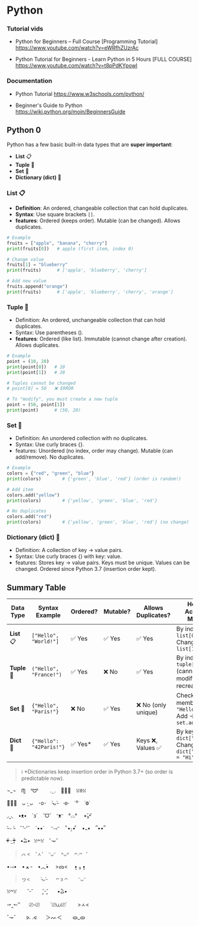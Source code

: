 # Python 

### Tutorial vids
- Python for Beginners – Full Course [Programming Tutorial]
https://www.youtube.com/watch?v=eWRfhZUzrAc

- Python Tutorial for Beginners - Learn Python in 5 Hours [FULL COURSE]
https://www.youtube.com/watch?v=t8pPdKYpowI

### Documentation
- Python Tutorial
https://www.w3schools.com/python/

- Beginner's Guide to Python
https://wiki.python.org/moin/BeginnersGuide



## Python 0

Python has a few basic built-in data types that are **super important**:
- **List** 📋  
- **Tuple** 🎁  
- **Set** 🔀  
- **Dictionary (dict)** 📖  

### List 📋
- **Definition**: An ordered, changeable collection that can hold duplicates.
- **Syntax**: Use square brackets `[]`.
- **features**:
Ordered (keeps order).
Mutable (can be changed).
Allows duplicates.
```python
# Example
fruits = ["apple", "banana", "cherry"]
print(fruits[0])   # apple (first item, index 0)

# Change value
fruits[1] = "blueberry"
print(fruits)      # ['apple', 'blueberry', 'cherry']

# Add new value
fruits.append("orange")
print(fruits)      # ['apple', 'blueberry', 'cherry', 'orange']
```

### Tuple 🎁
- Definition: An ordered, unchangeable collection that can hold duplicates.
- Syntax: Use parentheses ().
- **features**:
Ordered (like list).
Immutable (cannot change after creation).
Allows duplicates.
```python
# Example
point = (10, 20)
print(point[0])   # 10
print(point[1])   # 20

# Tuples cannot be changed
# point[0] = 50   ❌ ERROR

# To "modify", you must create a new tuple
point = (50, point[1])
print(point)      # (50, 20)

```

### Set 🔀
- Definition: An unordered collection with no duplicates.
- Syntax: Use curly braces {}.
- features:
Unordered (no index, order may change).
Mutable (can add/remove).
No duplicates.

```python
# Example
colors = {"red", "green", "blue"}
print(colors)        # {'green', 'blue', 'red'} (order is random!)

# Add item
colors.add("yellow")
print(colors)        # {'yellow', 'green', 'blue', 'red'}

# No duplicates
colors.add("red")
print(colors)        # {'yellow', 'green', 'blue', 'red'} (no change)

```

### Dictionary (dict) 📖
- Definition: A collection of key → value pairs.
- Syntax: Use curly braces {} with key: value.
- features: 
Stores key → value pairs.
Keys must be unique.
Values can be changed.
Ordered since Python 3.7 (insertion order kept).


## Summary Table

| Data Type    | Syntax Example          | Ordered? | Mutable? | Allows Duplicates? | How to Access / Modify                                          |
| ------------ | ----------------------- | -------- | -------- | ------------------ | --------------------------------------------------------------- |
| **List** 📋  | `["Hello", "World!"]`   | ✅ Yes    | ✅ Yes    | ✅ Yes              | By index → `list[0]` <br> Change → `list[1] = "Hi"`             |
| **Tuple** 🎁 | `("Hello", "France!")`  | ✅ Yes    | ❌ No     | ✅ Yes              | By index → `tuple[0]` <br> (cannot modify, must recreate)       |
| **Set** 🔀   | `{"Hello", "Paris!"}`   | ❌ No     | ✅ Yes    | ❌ No (only unique) | Check membership → `"Hello" in set` <br> Add → `set.add("new")` |
| **Dict** 📖  | `{"Hello": "42Paris!"}` | ✅ Yes*   | ✅ Yes    | Keys ❌, Values ✅   | By key → `dict["Hello"]` <br> Change → `dict["Hello"] = "Hi"`   |



> ℹ️ *Dictionaries keep insertion order in Python 3.7+ (so order is predictable now).



¬_¬　ᙏ̤̫　ᕑᗢᓫ 　　. ̫ .　ꪔ̤̮　ꈍꈊꈍ

ꪔ̤̱　ᴗ ·̫ ᴗ　･o･　˃̵ᴗ˂̵　·ꙫ·　˙³˙　˙Ⱉ˙ 　

◞‸◟　•ᴥ•　`з´　˘ᗜ˘　ᵔᴥᵔ　°⌓°　 •̆₃•̑ 

˃̵ ֊ ˂̵　˶’ᵕ‘˶　´••` 　ᵔ⤙ᵔ 　 ͒•∘̬• ͒　•᎔•　՞••՞

ᵒ̴̶̷̥́ ·̫ ᵒ̴̶̷̣̥̀　•᷄ࡇ•᷅⠀ꃋᴖꃋ　ˆ𐃷ˆ　

> 𐢭 <　'ㅅ'　ᵔᴗᵔ　˃ᴗ˂　ᴖ.ᴖ⠀'

•⤙•　• ﻌ -　•︿•̀　 >ᯅ<　 •͈ ₃ •͈

>ヮ<⠀ ⠀ ˃̵ᴗ˂̵⠀⠀ ᴖ ᴈ ᴖ ⠀⠀ ᵔᴗᵔ 

ꃋᴖꃋ ⠀⠀ ˘ᵕ˘⠀⠀ ˘͈ᵕ˘͈⠀⠀ •᷄ࡇ•᷅ 

⇀‸↼‶ ⠀⠀⎚-⎚⠀ ⠀ `⎚⩊⎚´⠀ ⠀ >ㅅ<

ˆ𐃷ˆ ⠀⠀ ⪩. .⪨⠀⠀ ＞ᨓ＜ ⠀ ⠀ᯣ_ᯣ